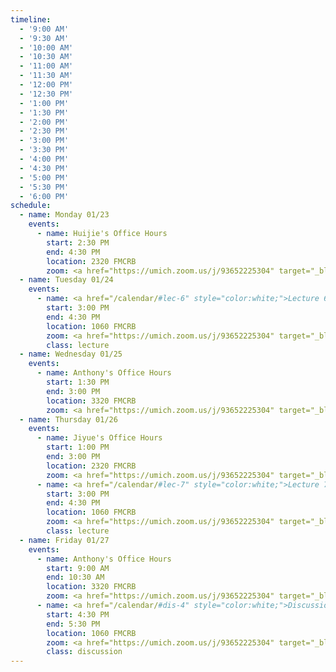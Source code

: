 ```yaml
---
timeline:
  - '9:00 AM'
  - '9:30 AM'
  - '10:00 AM'
  - '10:30 AM'
  - '11:00 AM'
  - '11:30 AM'
  - '12:00 PM'
  - '12:30 PM'
  - '1:00 PM'
  - '1:30 PM'
  - '2:00 PM'
  - '2:30 PM'
  - '3:00 PM'
  - '3:30 PM'
  - '4:00 PM'
  - '4:30 PM'
  - '5:00 PM'
  - '5:30 PM'
  - '6:00 PM'
schedule:
  - name: Monday 01/23
    events:
      - name: Huijie's Office Hours
        start: 2:30 PM
        end: 4:30 PM
        location: 2320 FMCRB
        zoom: <a href="https://umich.zoom.us/j/93652225304" target="_blank" style="color:white;">Zoom Link</a>
  - name: Tuesday 01/24
    events:
      - name: <a href="/calendar/#lec-6" style="color:white;">Lecture 6</a>
        start: 3:00 PM
        end: 4:30 PM
        location: 1060 FMCRB
        zoom: <a href="https://umich.zoom.us/j/93652225304" target="_blank" style="color:white;">Zoom Link</a>
        class: lecture
  - name: Wednesday 01/25
    events:
      - name: Anthony's Office Hours
        start: 1:30 PM
        end: 3:00 PM
        location: 3320 FMCRB
        zoom: <a href="https://umich.zoom.us/j/93652225304" target="_blank" style="color:white;">Zoom Link</a>
  - name: Thursday 01/26
    events:
      - name: Jiyue's Office Hours
        start: 1:00 PM
        end: 3:00 PM
        location: 2320 FMCRB
        zoom: <a href="https://umich.zoom.us/j/93652225304" target="_blank" style="color:white;">Zoom Link</a>
      - name: <a href="/calendar/#lec-7" style="color:white;">Lecture 7</a>
        start: 3:00 PM
        end: 4:30 PM
        location: 1060 FMCRB
        zoom: <a href="https://umich.zoom.us/j/93652225304" target="_blank" style="color:white;">Zoom Link</a>
        class: lecture
  - name: Friday 01/27
    events:
      - name: Anthony's Office Hours
        start: 9:00 AM
        end: 10:30 AM
        location: 3320 FMCRB
        zoom: <a href="https://umich.zoom.us/j/93652225304" target="_blank" style="color:white;">Zoom Link</a>
      - name: <a href="/calendar/#dis-4" style="color:white;">Discussion 4</a>
        start: 4:30 PM
        end: 5:30 PM
        location: 1060 FMCRB
        zoom: <a href="https://umich.zoom.us/j/93652225304" target="_blank" style="color:white;">Zoom Link</a>
        class: discussion
---
```

